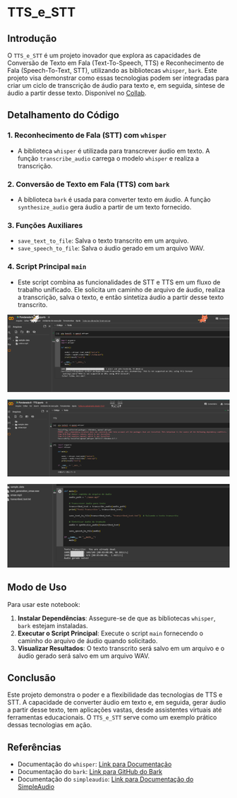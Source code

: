 
# TTS_e_STT

## Introdução

O `TTS_e_STT` é um projeto inovador que explora as capacidades de Conversão de Texto em Fala (Text-To-Speech, TTS) e Reconhecimento de Fala (Speech-To-Text, STT), utilizando as bibliotecas `whisper`, `bark`. Este projeto visa demonstrar como essas tecnologias podem ser integradas para criar um ciclo de transcrição de áudio para texto e, em seguida, síntese de áudio a partir desse texto. Disponível no [Collab](https://colab.research.google.com/drive/18NIPIXtY68bwLFqgMF13zHe4SjvfdyKN?usp=sharing).

## Detalhamento do Código

### 1. Reconhecimento de Fala (STT) com `whisper`

- A biblioteca `whisper` é utilizada para transcrever áudio em texto. A função `transcribe_audio` carrega o modelo `whisper` e realiza a transcrição.

### 2. Conversão de Texto em Fala (TTS) com `bark`

- A biblioteca `bark` é usada para converter texto em áudio. A função `synthesize_audio` gera áudio a partir de um texto fornecido.

### 3. Funções Auxiliares

- `save_text_to_file`: Salva o texto transcrito em um arquivo.
- `save_speech_to_file`: Salva o áudio gerado em um arquivo WAV.

### 4. Script Principal `main`

- Este script combina as funcionalidades de STT e TTS em um fluxo de trabalho unificado. Ele solicita um caminho de arquivo de áudio, realiza a transcrição, salva o texto, e então sintetiza áudio a partir desse texto transcrito.

![Alt text](./Midia/Img/image.png)

![Alt text](./Midia/Img/image2.png)

![Alt text](./Midia/Img/image3.png)

## Modo de Uso

Para usar este notebook:

1. **Instalar Dependências**: Assegure-se de que as bibliotecas `whisper`, `bark` estejam instaladas.
2. **Executar o Script Principal**: Execute o script `main` fornecendo o caminho do arquivo de áudio quando solicitado.
3. **Visualizar Resultados**: O texto transcrito será salvo em um arquivo e o áudio gerado será salvo em um arquivo WAV.

## Conclusão

Este projeto demonstra o poder e a flexibilidade das tecnologias de TTS e STT. A capacidade de converter áudio em texto e, em seguida, gerar áudio a partir desse texto, tem aplicações vastas, desde assistentes virtuais até ferramentas educacionais. O `TTS_e_STT` serve como um exemplo prático dessas tecnologias em ação.

## Referências

- Documentação do `whisper`: [Link para Documentação](https://openai.com/blog/whisper/)
- Documentação do `bark`: [Link para GitHub do Bark](https://github.com/suno-ai/bark)
- Documentação do `simpleaudio`: [Link para Documentação do SimpleAudio](https://simpleaudio.readthedocs.io/)

